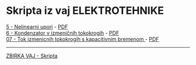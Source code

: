 # Skripta iz vaj ELEKTROTEHNIKE

[5 - Nelinearni upori]( ./Skripta/05-Nelinearni_upori-senzorji.html ) - [PDF]( ./Skripta/05-Nelinearni_upori-senzorji.pdf )  
[6 - Kondenzator v izmeničnih tokokrogih]( ./Skripta/06-Kondenzator_v_izmenicnih_tokokrogih.html ) - [PDF]( ./Skripta/06-Kondenzator_v_izmenicnih_tokokrogih.pdf )  
[07 - Tok izmenicnih tokokrogih s kapacitivnim bremenom ]( ./Skripta/07-Tok_izmenicnih_tokokrogih_s_kapacitivnim_bremenom.html ) - [PDF](./Skripta/07-Tok_izmenicnih_tokokrogih_s_kapacitivnim_bremenom.md)

---

[ZBIRKA VAJ - Skripta]( ./Skripta/Skripta.pdf )
